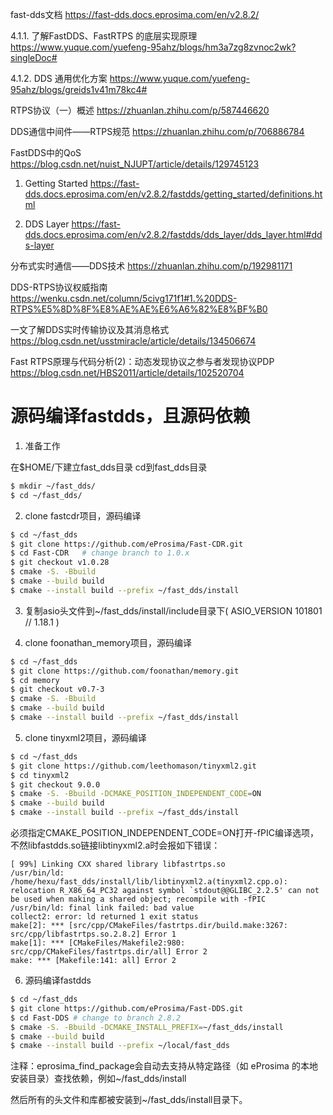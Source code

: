 fast-dds文档
https://fast-dds.docs.eprosima.com/en/v2.8.2/

4.1.1. 了解FastDDS、FastRTPS 的底层实现原理
https://www.yuque.com/yuefeng-95ahz/blogs/hm3a7zg8zvnoc2wk?singleDoc#

4.1.2. DDS 通用优化方案
https://www.yuque.com/yuefeng-95ahz/blogs/greids1v41m78kc4#

RTPS协议（一）概述
https://zhuanlan.zhihu.com/p/587446620

DDS通信中间件——RTPS规范
https://zhuanlan.zhihu.com/p/706886784

FastDDS中的QoS
https://blog.csdn.net/nuist_NJUPT/article/details/129745123

1. Getting Started
https://fast-dds.docs.eprosima.com/en/v2.8.2/fastdds/getting_started/definitions.html

3. DDS Layer
https://fast-dds.docs.eprosima.com/en/v2.8.2/fastdds/dds_layer/dds_layer.html#dds-layer

分布式实时通信——DDS技术
https://zhuanlan.zhihu.com/p/192981171

DDS-RTPS协议权威指南
https://wenku.csdn.net/column/5civg171f1#1.%20DDS-RTPS%E5%8D%8F%E8%AE%AE%E6%A6%82%E8%BF%B0

一文了解DDS实时传输协议及其消息格式
https://blog.csdn.net/usstmiracle/article/details/134506674

Fast RTPS原理与代码分析(2)：动态发现协议之参与者发现协议PDP
https://blog.csdn.net/HBS2011/article/details/102520704

# 源码编译fastdds，且源码依赖

1. 准备工作

在$HOME/下建立fast_dds目录
cd到fast_dds目录

```bash
$ mkdir ~/fast_dds/
$ cd ~/fast_dds/
```

2. clone fastcdr项目，源码编译

```bash
$ cd ~/fast_dds
$ git clone https://github.com/eProsima/Fast-CDR.git
$ cd Fast-CDR   # change branch to 1.0.x
$ git checkout v1.0.28
$ cmake -S. -Bbuild
$ cmake --build build
$ cmake --install build --prefix ~/fast_dds/install
```

3. 复制asio头文件到~/fast_dds/install/include目录下( ASIO_VERSION 101801 // 1.18.1 )

4. clone foonathan_memory项目，源码编译

```bash
$ cd ~/fast_dds
$ git clone https://github.com/foonathan/memory.git
$ cd memory
$ git checkout v0.7-3
$ cmake -S. -Bbuild
$ cmake --build build
$ cmake --install build --prefix ~/fast_dds/install
```

5. clone tinyxml2项目，源码编译

```bash
$ cd ~/fast_dds
$ git clone https://github.com/leethomason/tinyxml2.git
$ cd tinyxml2
$ git checkout 9.0.0
$ cmake -S. -Bbuild -DCMAKE_POSITION_INDEPENDENT_CODE=ON
$ cmake --build build
$ cmake --install build --prefix ~/fast_dds/install
```

必须指定CMAKE_POSITION_INDEPENDENT_CODE=ON打开-fPIC编译选项，不然libfastdds.so链接libtinyxml2.a时会报如下错误：

```
[ 99%] Linking CXX shared library libfastrtps.so
/usr/bin/ld: /home/hexu/fast_dds/install/lib/libtinyxml2.a(tinyxml2.cpp.o): relocation R_X86_64_PC32 against symbol `stdout@@GLIBC_2.2.5' can not be used when making a shared object; recompile with -fPIC
/usr/bin/ld: final link failed: bad value
collect2: error: ld returned 1 exit status
make[2]: *** [src/cpp/CMakeFiles/fastrtps.dir/build.make:3267: src/cpp/libfastrtps.so.2.8.2] Error 1
make[1]: *** [CMakeFiles/Makefile2:980: src/cpp/CMakeFiles/fastrtps.dir/all] Error 2
make: *** [Makefile:141: all] Error 2
```

6. 源码编译fastdds

```bash
$ cd ~/fast_dds
$ git clone https://github.com/eProsima/Fast-DDS.git
$ cd Fast-DDS # change to branch 2.8.2
$ cmake -S. -Bbuild -DCMAKE_INSTALL_PREFIX=~/fast_dds/install
$ cmake --build build
$ cmake --install build --prefix ~/local/fast_dds
```

注释：eprosima_find_package会自动去支持从特定路径（如 eProsima 的本地安装目录）查找依赖，例如~/fast_dds/install

然后所有的头文件和库都被安装到~/fast_dds/install目录下。

